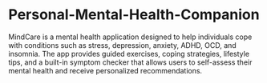 # Personal-Mental-Health-Companion
MindCare is a mental health application designed to help individuals cope with conditions such as stress, depression, anxiety, ADHD, OCD, and insomnia. The app provides guided exercises, coping strategies, lifestyle tips, and a built-in symptom checker that allows users to self-assess their mental health and receive personalized recommendations.
